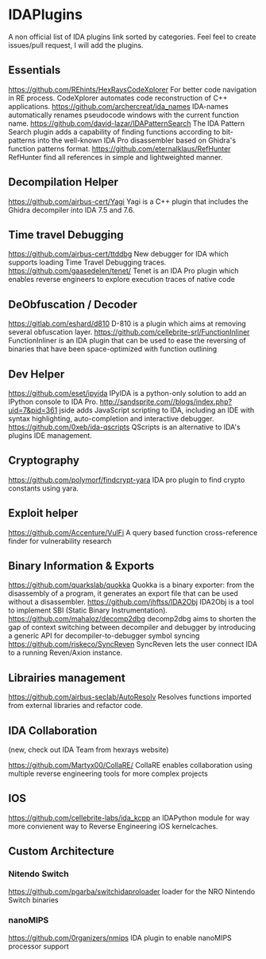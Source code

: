 
# IDAPlugins
A non official list of IDA plugins link sorted by categories. Feel feel to create issues/pull request, I will add the plugins. 

## Essentials

https://github.com/REhints/HexRaysCodeXplorer For better code navigation in RE process. CodeXplorer automates code reconstruction of C++ applications.
https://github.com/archercreat/ida_names IDA-names automatically renames pseudocode windows with the current function name.
https://github.com/david-lazar/IDAPatternSearch The IDA Pattern Search plugin adds a capability of finding functions according to bit-patterns into the well-known IDA Pro disassembler based on Ghidra's function patterns format.
https://github.com/eternalklaus/RefHunter RefHunter find all references in simple and lightweighted manner. 

## Decompilation Helper

https://github.com/airbus-cert/Yagi Yagi is a C++ plugin that includes the Ghidra decompiler into IDA 7.5 and 7.6.

## Time travel Debugging

https://github.com/airbus-cert/ttddbg New debugger for IDA which supports loading Time Travel Debugging traces.
https://github.com/gaasedelen/tenet/ Tenet is an IDA Pro plugin which enables reverse engineers to explore execution traces of native code

## DeObfuscation / Decoder
https://gitlab.com/eshard/d810 D-810 is a plugin which aims at removing several obfuscation layer.
https://github.com/cellebrite-srl/FunctionInliner FunctionInliner is an IDA plugin that can be used to ease the reversing of binaries that have been space-optimized with function outlining

## Dev Helper

https://github.com/eset/ipyida IPyIDA is a python-only solution to add an IPython console to IDA Pro.
http://sandsprite.com//blogs/index.php?uid=7&pid=361 jside adds JavaScript scripting to IDA, including an IDE with syntax highlighting, auto-completion and interactive debugger.
https://github.com/0xeb/ida-qscripts QScripts is an alternative to IDA's plugins IDE management.

## Cryptography

https://github.com/polymorf/findcrypt-yara IDA pro plugin to find crypto constants using yara.

## Exploit helper

https://github.com/Accenture/VulFi A query based function cross-reference finder for vulnerability research

## Binary Information & Exports

https://github.com/quarkslab/quokka Quokka is a binary exporter: from the disassembly of a program, it generates an export file that can be used without a disassembler.
https://github.com/jhftss/IDA2Obj IDA2Obj is a tool to implement SBI (Static Binary Instrumentation).
https://github.com/mahaloz/decomp2dbg decomp2dbg aims to shorten the gap of context switching between decompiler and debugger by introducing a generic API for decompiler-to-debugger symbol syncing
https://github.com/riskeco/SyncReven SyncReven lets the user connect IDA to a running Reven/Axion instance.

## Librairies management

https://github.com/airbus-seclab/AutoResolv Resolves functions imported from external libraries and refactor code.

## IDA Collaboration
(new, check out IDA Team from hexrays website)

https://github.com/Martyx00/CollaRE/ CollaRE enables collaboration using multiple reverse engineering tools for more complex projects

## IOS

https://github.com/cellebrite-labs/ida_kcpp an IDAPython module for way more convienent way to Reverse Engineering iOS kernelcaches.

## Custom Architecture
### Nitendo Switch

https://github.com/pgarba/switchidaproloader loader for the NRO Nintendo Switch binaries

### nanoMIPS

https://github.com/0rganizers/nmips IDA plugin to enable nanoMIPS processor support
